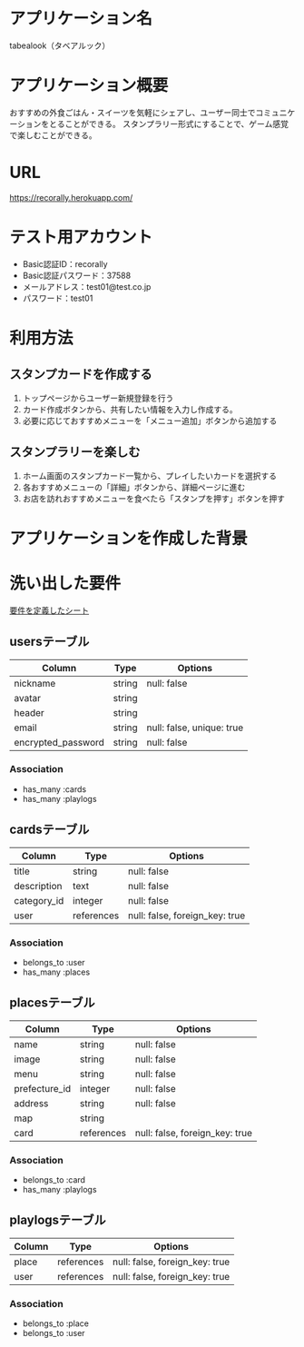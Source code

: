 # アプリケーション名
tabealook（タベアルック）

# アプリケーション概要
おすすめの外食ごはん・スイーツを気軽にシェアし、ユーザー同士でコミュニケーションをとることができる。
スタンプラリー形式にすることで、ゲーム感覚で楽しむことができる。

# URL
https://recorally.herokuapp.com/

# テスト用アカウント
<ul>
  <li>Basic認証ID：recorally</li>
  <li>Basic認証パスワード：37588</li>
  <li>メールアドレス：test01@test.co.jp</li>
  <li>パスワード：test01</li>
</ul>

# 利用方法

## スタンプカードを作成する
1. トップページからユーザー新規登録を行う
2. カード作成ボタンから、共有したい情報を入力し作成する。
3. 必要に応じておすすめメニューを「メニュー追加」ボタンから追加する

## スタンプラリーを楽しむ
1. ホーム画面のスタンプカード一覧から、プレイしたいカードを選択する
2. 各おすすめメニューの「詳細」ボタンから、詳細ページに進む
3. お店を訪れおすすめメニューを食べたら「スタンプを押す」ボタンを押す

# アプリケーションを作成した背景

# 洗い出した要件
[要件を定義したシート](https://docs.google.com/spreadsheets/d/1xp8unMI8xZ1gxdxHfx-YYX8BdA-iDF0M30uJ8dubrlw/edit#gid=1650945082)

## usersテーブル

| Column             | Type       | Options                   |
| ------------------ | ---------- | ------------------------- |
| nickname           | string     | null: false               |
| avatar             | string     |                           |
| header             | string     |                           |
| email              | string     | null: false, unique: true |
| encrypted_password | string     | null: false               |


### Association

- has_many :cards
- has_many :playlogs


## cardsテーブル

| Column      | Type       | Options                        |
| ----------- | ---------- | ------------------------------ |
| title       | string     | null: false                    |
| description | text       | null: false                    |
| category_id | integer    | null: false                    |
| user        | references | null: false, foreign_key: true |


### Association

- belongs_to :user
- has_many :places


## placesテーブル

| Column        | Type       | Options                        |
| ------------- | ---------- | ------------------------------ |
| name          | string     | null: false                    |
| image         | string     | null: false                    |
| menu          | string     | null: false                    |
| prefecture_id | integer    | null: false                    |
| address       | string     | null: false                    |
| map           | string     |                                |
| card          | references | null: false, foreign_key: true |


### Association

- belongs_to :card
- has_many :playlogs


## playlogsテーブル

| Column        | Type       | Options                        |
| ------------- | ---------- | ------------------------------ |
| place         | references | null: false, foreign_key: true |
| user          | references | null: false, foreign_key: true |


### Association

- belongs_to :place
- belongs_to :user